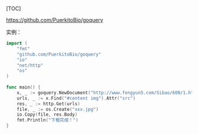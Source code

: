 [TOC]

https://github.com/PuerkitoBio/goquery





实例：

```go
import (
    "fmt"
    "github.com/PuerkitoBio/goquery"
    "io"
    "net/http"
    "os"
)
 
func main() {
    x, _ := goquery.NewDocument("http://www.fengyun5.com/Sibao/600/1.html")
    urls, _ := x.Find("#content img").Attr("src")
    res, _ := http.Get(urls)
    file, _ := os.Create("xxx.jpg")
    io.Copy(file, res.Body)
    fmt.Println("下载完成！")
}
```